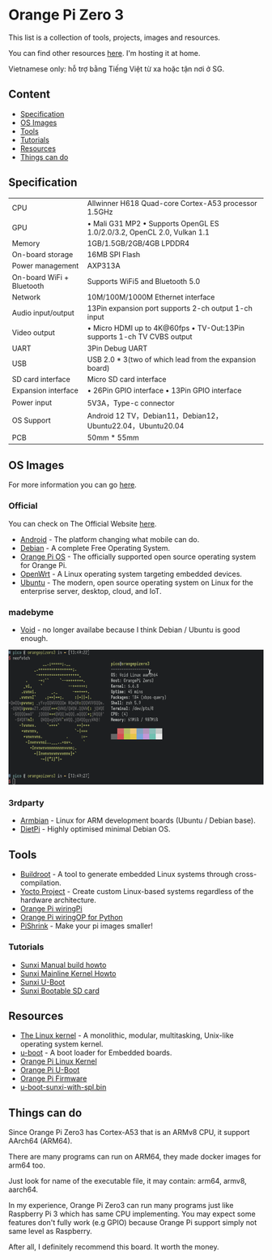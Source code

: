 # Orange Pi Zero 3

This list is a collection of tools, projects, images and resources.

You can find other resources [here](https://share.osaigon.com/sbc/opi-zero3). I'm hosting it at home.

Vietnamese only: hỗ trợ bằng Tiếng Việt từ xa hoặc tận nơi ở SG.

## Content

- [Specification](#specification)
- [OS Images](#os-images)
- [Tools](#tools)
- [Tutorials](#tutorials)
- [Resources](#resources)
- [Things can do](#things)

## Specification

| | |
| --- | --- |
| CPU | Allwinner H618 Quad-core Cortex-A53 processor 1.5GHz |
| GPU | • Mali G31 MP2 • Supports OpenGL ES 1.0/2.0/3.2, OpenCL 2.0, Vulkan 1.1 |
| Memory | 1GB/1.5GB/2GB/4GB LPDDR4 |
| On-board storage | 16MB SPI Flash |
| Power management | AXP313A |
| On-board WiFi + Bluetooth | Supports WiFi5 and Bluetooth 5.0 |
| Network | 10M/100M/1000M Ethernet interface |
| Audio input/output | 13Pin expansion port supports 2-ch output 1-ch input |
| Video output | • Micro HDMI up to 4K@60fps • TV-Out:13Pin supports 1-ch TV CVBS output |
| UART | 3Pin Debug UART |
| USB | USB 2.0 * 3(two of which lead from the expansion board) |
| SD card interface | Micro SD card interface |
| Expansion interface | • 26Pin GPIO interface • 13Pin GPIO interface |
| Power input | 5V3A，Type-c connector |
| OS Support | Android 12 TV，Debian11，Debian12，Ubuntu22.04，Ubuntu20.04 |
| PCB | 50mm * 55mm |

## OS Images

For more information you can go [here](https://pico.io.vn/2023/12/27/operating-systems-you-can-run-on-orange-pi-zero-3).

### Official

You can check on The Official Website [here](http://www.orangepi.org/html/hardWare/computerAndMicrocontrollers/service-and-support/Orange-Pi-Zero-3.html).

- [Android](https://drive.google.com/drive/folders/1s3q8Hj07efRS7fXnPivseXK63V_y_EjM?usp=shar) - The platform changing what mobile can do.
- [Debian](https://drive.google.com/drive/folders/1g2o209HE9_28v7wIXdq0tf5jOTTJdpVb?usp=shar) - A complete Free Operating System.
- [Orange Pi OS](https://drive.google.com/drive/folders/1oRNJLAbbvtbAjXdmsokZbYOyzed4HsQm?usp=sharing) - The officially supported open source operating system for Orange Pi.
- [OpenWrt](https://drive.google.com/drive/folders/1IKYEIGmJ-5js7SpndM-pEd7xOs5_e5CA?usp=sharing) - A Linux operating system targeting embedded devices.
- [Ubuntu](https://drive.google.com/drive/folders/1aLTaOlIMdHhwk3oeZY2YPdB9T8U-EAKA?usp=shar) - The modern, open source operating system on Linux for the enterprise server, desktop, cloud, and IoT.

### madebyme

- [Void]() - no longer availabe because I think Debian / Ubuntu is good enough.

![Void Linux on Orange Pi Zero 3 screenshot](void/void_linux_on_opi_zero3_231228.png)

### 3rdparty

- [Armbian](https://www.armbian.com/orange-pi-zero-3) - Linux for ARM development boards (Ubuntu / Debian base).
- [DietPi](https://dietpi.com/downloads/images/DietPi_OrangePiZero3-ARMv8-Bookworm.img.xz) - Highly optimised minimal Debian OS.

## Tools

- [Buildroot](https://buildroot.org) - A tool to generate embedded Linux systems through cross-compilation.
- [Yocto Project](https://www.yoctoproject.org) - Create custom Linux-based systems regardless of the hardware architecture.
- [Orange Pi wiringPi](https://github.com/orangepi-xunlong/wiringOP)
- [Orange Pi wiringOP for Python](https://github.com/orangepi-xunlong/wiringOP-Python)
- [PiShrink](https://github.com/Drewsif/PiShrink) - Make your pi images smaller!

### Tutorials

- [Sunxi Manual build howto](https://linux-sunxi.org/Manual_build_howto)
- [Sunxi Mainline Kernel Howto](https://linux-sunxi.org/Mainline_Kernel_Howto)
- [Sunxi U-Boot](https://linux-sunxi.org/U-Boot)
- [Sunxi Bootable SD card](https://linux-sunxi.org/Bootable_SD_card)

## Resources

- [The Linux kernel](https://www.kernel.org) - A monolithic, modular, multitasking, Unix-like operating system kernel.
- [u-boot](https://source.denx.de/u-boot/u-boot) - A boot loader for Embedded boards.
- [Orange Pi Linux Kernel](https://github.com/orangepi-xunlong/linux-orangepi)
- [Orange Pi U-Boot](https://github.com/orangepi-xunlong/u-boot-orangepi)
- [Orange Pi Firmware](https://github.com/orangepi-xunlong/firmware)
- [u-boot-sunxi-with-spl.bin](u-boot)

## Things can do

Since Orange Pi Zero3 has Cortex-A53 that is an ARMv8 CPU, it support AArch64 (ARM64).

There are many programs can run on ARM64, they made docker images for arm64 too.

Just look for name of the executable file, it may contain: arm64, armv8, aarch64.

In my experience, Orange Pi Zero3 can run many programs just like Raspberry Pi 3 which has same CPU implementing. You may expect some features don't fully work (e.g GPIO) because Orange Pi support simply not same level as Raspberry.

After all, I definitely recommend this board. It worth the money.